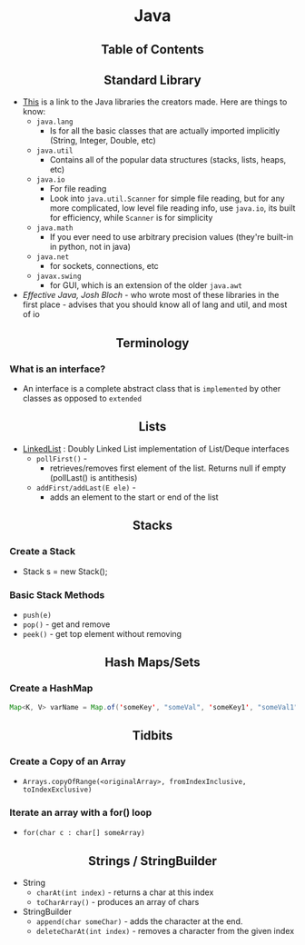 <h1 align = "center"> Java </h2>

<h2 align="center"> Table of Contents </h2>

<h2 align="center"> Standard Library </h2>

- [This](http://docs.oracle.com/javase/7/docs/api/index.html) is a link to the Java libraries the creators made. Here are things to know:
    - `java.lang` 
        * Is for all the basic classes that are actually imported implicitly (String, Integer, Double, etc)
    - `java.util`
        * Contains all of the popular data structures (stacks, lists, heaps, etc)
    - `java.io` 
        * For file reading
        * Look into `java.util.Scanner` for simple file reading, but for any more complicated, low level file reading info, use `java.io`, its built for efficiency, while `Scanner` is for simplicity
    - `java.math` 
        * If you ever need to use arbitrary precision values (they're built-in in python, not in java)
    - `java.net` 
        * for sockets, connections, etc
    - `javax.swing` 
        * for GUI, which is an extension of the older `java.awt`
- *Effective Java, Josh Bloch* - who wrote most of these libraries in the first place - advises that you should know all of 
lang and util, and most of io
<h2 align="center"> Terminology </h2>

### What is an interface?
- An interface is a complete abstract class that is `implemented` by other classes as opposed to `extended`

<h2 align="center"> Lists </h2>

- [LinkedList](https://docs.oracle.com/javase/7/docs/api/java/util/LinkedList.html) : Doubly Linked List implementation of List/Deque interfaces
    - `pollFirst()` - 
        * retrieves/removes first element of the list. Returns null if empty (pollLast() is antithesis)
    - `addFirst/addLast(E ele)` - 
        * adds an element to the start or end of the list

<h2 align="center" > Stacks </h2>

### Create a Stack
- Stack<Type> s = new Stack();

### Basic Stack Methods
- `push(e)`
- `pop()` - get and remove
- `peek()` - get top element without removing

<h2 align="center" > Hash Maps/Sets</h2>

### Create a HashMap
```java
Map<K, V> varName = Map.of('someKey', "someVal", 'someKey1', "someVal1", ... etc.. up to 10);
```

<h2 align="center" > Tidbits </h2>

### Create a Copy of an Array
- `Arrays.copyOfRange(<originalArray>, fromIndexInclusive, toIndexExclusive)`

### Iterate an array with a for() loop 
- `for(char c : char[] someArray)`

<h2 align="center" > Strings / StringBuilder </h2>

- String
    * `charAt(int index)` - returns a char at this index
    * `toCharArray()` - produces an array of chars
- StringBuilder
    * `append(char someChar)` - adds the character at the end.
    * `deleteCharAt(int index)` - removes a character from the given index